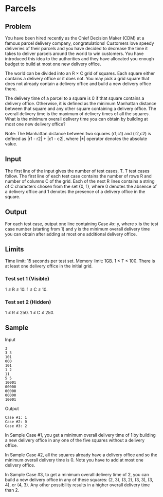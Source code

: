# Parcels

## Problem
You have been hired recently as the Chief Decision Maker (CDM) at a famous parcel delivery company, congratulations! Customers love speedy deliveries of their parcels and you have decided to decrease the time it takes to deliver parcels around the world to win customers. You have introduced this idea to the authorities and they have allocated you enough budget to build at most one new delivery office.

The world can be divided into an R × C grid of squares. Each square either contains a delivery office or it does not. You may pick a grid square that does not already contain a delivery office and build a new delivery office there.

The delivery time of a parcel to a square is 0 if that square contains a delivery office. Otherwise, it is defined as the minimum Manhattan distance between that square and any other square containing a delivery office. The overall delivery time is the maximum of delivery times of all the squares. What is the minimum overall delivery time you can obtain by building at most one new delivery office?

Note: The Manhattan distance between two squares (r1,c1) and (r2,c2) is defined as |r1 - r2| + |c1 - c2|, where |*| operator denotes the absolute value.

## Input
The first line of the input gives the number of test cases, T. T test cases follow. The first line of each test case contains the number of rows R and number of columns C of the grid. Each of the next R lines contains a string of C characters chosen from the set {0, 1}, where 0 denotes the absence of a delivery office and 1 denotes the presence of a delivery office in the square.

## Output
For each test case, output one line containing Case #x: y, where x is the test case number (starting from 1) and y is the minimum overall delivery time you can obtain after adding at most one additional delivery office.

## Limits
Time limit: 15 seconds per test set.
Memory limit: 1GB.
1 ≤ T ≤ 100.
There is at least one delivery office in the initial grid.

### Test set 1 (Visible)
1 ≤ R ≤ 10.
1 ≤ C ≤ 10.

### Test set 2 (Hidden)
1 ≤ R ≤ 250.
1 ≤ C ≤ 250.

## Sample
Input
```
3
3 3
101
000
101
1 2
11
5 5
10001
00000
00000
00000
10001
```
 	
Output 
```
Case #1: 1
Case #2: 0
Case #3: 2
```
  
In Sample Case #1, you get a minimum overall delivery time of 1 by building a new delivery office in any one of the five squares without a delivery office.

In Sample Case #2, all the squares already have a delivery office and so the minimum overall delivery time is 0. Note you have to add at most one delivery office.

In Sample Case #3, to get a minimum overall delivery time of 2, you can build a new delivery office in any of these squares: (2, 3), (3, 2), (3, 3), (3, 4), or (4, 3). Any other possibility results in a higher overall delivery time than 2.
